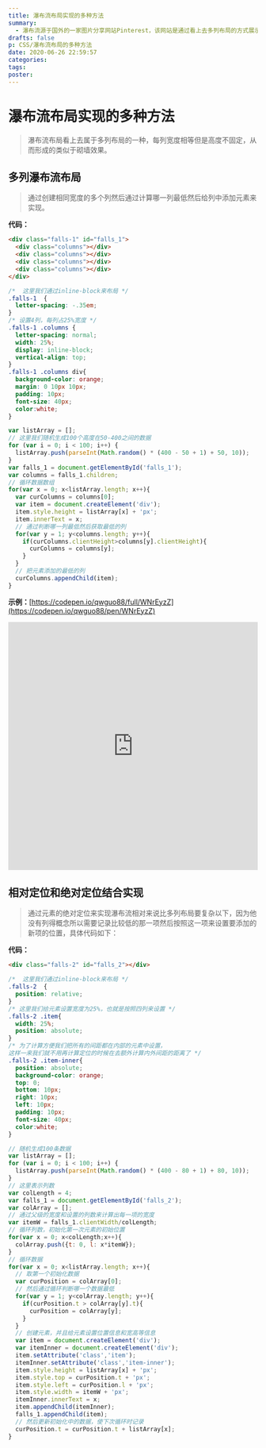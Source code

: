 ```yaml
---
title: 瀑布流布局实现的多种方法
summary:
  - 瀑布流源于国外的一家图片分享网站Pinterest，该网站是通过看上去多列布局的方式展示图片，并且每一列高度有内容多少来决定形成列中的项高度不统一形成的层次不齐的砌墙效果。
drafts: false
p: CSS/瀑布流布局的多种方法
date: 2020-06-26 22:59:57
categories:
tags:
poster:
---
```


# 瀑布流布局实现的多种方法

> 瀑布流布局看上去属于多列布局的一种，每列宽度相等但是高度不固定，从而形成的类似于砌墙效果。

## 多列瀑布流布局
> 通过创建相同宽度的多个列然后通过计算哪一列最低然后给列中添加元素来实现。

**代码：**
```html
<div class="falls-1" id="falls_1">
  <div class="columns"></div>
  <div class="columns"></div>
  <div class="columns"></div>
  <div class="columns"></div>
</div>
```
```css
/*  这里我们通过inline-block来布局 */
.falls-1  {
  letter-spacing: -.35em;
}
/* 设置4列，每列占25%宽度 */
.falls-1 .columns {
  letter-spacing: normal;
  width: 25%;
  display: inline-block;
  vertical-align: top;
}
.falls-1 .columns div{
  background-color: orange;
  margin: 0 10px 10px;
  padding: 10px;
  font-size: 40px;
  color:white;
}
```
```javascript
var listArray = [];
// 这里我们随机生成100个高度在50-400之间的数据
for (var i = 0; i < 100; i++) {
  listArray.push(parseInt(Math.random() * (400 - 50 + 1) + 50, 10));
}
var falls_1 = document.getElementById('falls_1');
var columns = falls_1.children;
// 循环数据数组
for(var x = 0; x<listArray.length; x++){
  var curColumns = columns[0];
  var item = document.createElement('div');
  item.style.height = listArray[x] + 'px';
  item.innerText = x;
  // 通过判断哪一列最低然后获取最低的列
  for(var y = 1; y<columns.length; y++){
    if(curColumns.clientHeight>columns[y].clientHeight){
      curColumns = columns[y];
    }
  }
  // 把元素添加的最低的列
  curColumns.appendChild(item);
}
```
**示例：**[https://codepen.io/qwguo88/full/WNrEyzZ](https://codepen.io/qwguo88/pen/WNrEyzZ)

<iframe height="500" style="width: 100%;" scrolling="no" title="falls-more-columns" src="https://codepen.io/qwguo88/embed/WNrEyzZ?height=500&theme-id=30742&default-tab=result" frameborder="no" allowtransparency="true" allowfullscreen="true">
  See the Pen <a href='https://codepen.io/qwguo88/pen/WNrEyzZ'>falls-more-columns</a> by qwguo
  (<a href='https://codepen.io/qwguo88'>@qwguo88</a>) on <a href='https://codepen.io'>CodePen</a>.
</iframe>

## 相对定位和绝对定位结合实现
> 通过元素的绝对定位来实现瀑布流相对来说比多列布局要复杂以下，因为他没有列得概念所以需要记录比较低的那一项然后按照这一项来设置要添加的新项的位置，具体代码如下：


**代码：**
```html
<div class="falls-2" id="falls_2"></div>
```
```css
/*  这里我们通过inline-block来布局 */
.falls-2  {
  position: relative;
}
/* 这里我们给元素设置宽度为25%，也就是按照四列来设置 */
.falls-2 .item{
  width: 25%;
  position: absolute;
}
/* 为了计算方便我们把所有的间距都在内部的元素中设置，
这样一来我们就不用再计算定位的时候在去额外计算内外间距的距离了 */
.falls-2 .item-inner{
  position: absolute;
  background-color: orange;
  top: 0;
  bottom: 10px;
  right: 10px;
  left: 10px;
  padding: 10px;
  font-size: 40px;
  color:white;
}
```
```javascript
// 随机生成100条数据
var listArray = [];
for (var i = 0; i < 100; i++) {
  listArray.push(parseInt(Math.random() * (400 - 80 + 1) + 80, 10));
}
// 这里表示列数
var colLength = 4;
var falls_1 = document.getElementById('falls_2');
var colArray = [];
// 通过父级的宽度和设置的列数来计算出每一项的宽度
var itemW = falls_1.clientWidth/colLength;
// 循环列数，初始化第一次元素的初始位置
for(var x = 0; x<colLength;x++){
  colArray.push({t: 0, l: x*itemW});
}
// 循环数据
for(var x = 0; x<listArray.length; x++){
  // 取第一个初始化数据
  var curPosition = colArray[0];
  // 然后通过循环判断哪一个数据最低
  for(var y = 1; y<colArray.length; y++){
    if(curPosition.t > colArray[y].t){
      curPosition = colArray[y];
    }
  }
  // 创建元素，并且给元素设置位置信息和宽高等信息
  var item = document.createElement('div');
  var itemInner = document.createElement('div');
  item.setAttribute('class','item');
  itemInner.setAttribute('class','item-inner');
  item.style.height = listArray[x] + 'px';
  item.style.top = curPosition.t + 'px';
  item.style.left = curPosition.l + 'px';
  item.style.width = itemW + 'px';
  itemInner.innerText = x;
  item.appendChild(itemInner);
  falls_1.appendChild(item);
  // 然后更新初始化中的数据，使下次循环时记录
  curPosition.t = curPosition.t + listArray[x];
}
```

